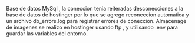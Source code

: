 Base de datos MySql , la coneccion tenia reiteradas desconecciones a la base de datos de hostinger por lo que se agrego reconeccion automatica y un archivo db_errors.log para registrar errores de coneccion.
Almacenage de imagenes se realizo en hostinger usando ftp , y utilisando .env para guardar las variables del entorno.

